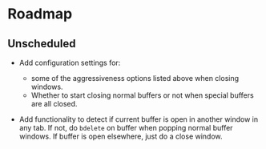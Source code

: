 # Roadmap

## Unscheduled
* Add configuration settings for:
  * some of the aggressiveness options listed above when closing windows.
  * Whether to start closing normal buffers or not when special buffers are all
    closed.

* Add functionality to detect if current buffer is open in another window in any
  tab. If not, do `bdelete` on buffer when popping normal buffer windows. If
  buffer is open elsewhere, just do a close window.
